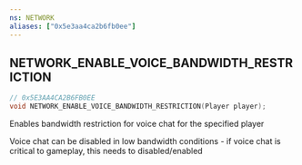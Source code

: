```yaml
---
ns: NETWORK
aliases: ["0x5e3aa4ca2b6fb0ee"]
---
```

## NETWORK_ENABLE_VOICE_BANDWIDTH_RESTRICTION

```c
// 0x5E3AA4CA2B6FB0EE
void NETWORK_ENABLE_VOICE_BANDWIDTH_RESTRICTION(Player player);
```

Enables bandwidth restriction for voice chat for the specified player

Voice chat can be disabled in low bandwidth conditions - if voice chat is critical to gameplay, this needs to disabled/enabled

